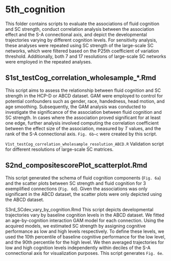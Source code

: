 # 5th_cognition
This folder contains scripts to evaluate the associations of fluid cognition and SC strength, conduct correlation analysis between the association effect and the S-A connectional axis, and depict the developmental trajectories varying by different cognition levels. For sensitivity analysis, these analyses were repeated using SC strength of the large-scale SC networks, which were filtered based on the P25th coefficient of variation threshold. Additionally, both 7 and 17 resolutions of large-scale SC networks were employed in the repeated analyses.

## S1st_testCog_correlation_wholesample_*.Rmd
This script aims to assess the relationship between fluid cognition and SC strength in the HCP-D or ABCD dataset. GAM were employed to control for potential confounders such as gender, race, handedness, head motion, and age smoothing. Subsequently, the GAM analysis was conducted to investigate the significance of the association between fluid cognition and SC strength. In cases where the association proved significant for at least one edge, further analysis involved computing the correlation coefficient between the effect size of the association, measured by *T* values, and the rank of the S-A connectional axis. `Fig. 6b~c` were created by this script.

`V1st_testCog_correlation_wholesample_resolution_ABCD.R`
Validation script for different resolutions of large-scale SC matrices.

## S2nd_compositescorePlot_scatterplot.Rmd
This script generated the schema of fluid cognition components (`Fig. 6a`) and the scatter plots between SC strength and fluid cognition for 3 exemplified connections (`Fig. 6d`). Given the associations was only significant in the ABCD dataset, the scatter plots were only depicted using the ABCD dataset.

S3rd_SCdev_vary_by_cognition.Rmd
This script depicts developmental trajectories vary by baseline cognition levels in the ABCD dataset. We fitted an age-by-cognition interaction GAM model for each connection. Using the acquired models, we estimated SC strength by assigning cognitive performance as low and high levels respectively. To define these levels, we used the 10th percentile of baseline cognitive performance for the low level, and the 90th percentile for the high level. We then averaged trajectories for low and high cognition levels independently within deciles of the S-A connectional axis for visualization purposes. This script generates `Fig. 6e`.




